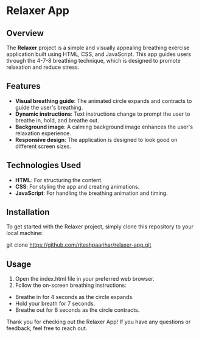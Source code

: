 # Relaxer App

## Overview
The **Relaxer** project is a simple and visually appealing breathing exercise application built using HTML, CSS, and JavaScript. This app guides users through the 4-7-8 breathing technique, which is designed to promote relaxation and reduce stress.

## Features
- **Visual breathing guide**: The animated circle expands and contracts to guide the user's breathing.
- **Dynamic instructions**: Text instructions change to prompt the user to breathe in, hold, and breathe out.
- **Background image**: A calming background image enhances the user's relaxation experience.
- **Responsive design**: The application is designed to look good on different screen sizes.

## Technologies Used
- **HTML**: For structuring the content.
- **CSS**: For styling the app and creating animations.
- **JavaScript**: For handling the breathing animation and timing.

## Installation
To get started with the Relaxer project, simply clone this repository to your local machine:

git clone https://github.com/riteshpaarihar/relaxer-app.git


## Usage
1. Open the index.html file in your preferred web browser.
2. Follow the on-screen breathing instructions:
- Breathe in for 4 seconds as the circle expands.
- Hold your breath for 7 seconds.
- Breathe out for 8 seconds as the circle contracts.


Thank you for checking out the Relaxer App! If you have any questions or feedback, feel free to reach out.

